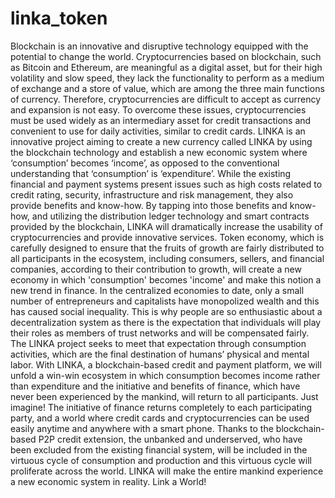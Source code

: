 # linka_token
Blockchain is an innovative and disruptive technology equipped with the potential to change the world. Cryptocurrencies based on blockchain, such as Bitcoin and Ethereum, are meaningful as a digital asset, but for their high volatility and slow speed, they lack the functionality to perform as a medium of exchange and a store of value, which are among the three main functions of currency. Therefore, cryptocurrencies are difficult to accept as currency and expansion is not easy. To overcome these issues, cryptocurrencies must be used widely as an intermediary asset for credit transactions and convenient to use for daily activities, similar to credit cards.
LINKA is an innovative project aiming to create a new currency called LINKA by using the blockchain technology and establish a new economic system where ‘consumption’ becomes ‘income’, as opposed to the conventional understanding that ‘consumption’ is ‘expenditure’. While the existing financial and payment systems present issues such as high costs related to credit rating, security, infrastructure and risk management, they also provide benefits and know-how. By tapping into those benefits and know- how, and utilizing the distribution ledger technology and smart contracts provided by the blockchain, LINKA will dramatically increase the usability of cryptocurrencies and provide innovative services. Token economy, which is carefully designed to ensure that the fruits of growth are fairly distributed to all participants in the ecosystem, including consumers, sellers, and financial companies, according to their contribution to growth, will create a new economy in which 'consumption' becomes 'income' and make this notion a new trend in finance.
In the centralized economies to date, only a small number of entrepreneurs and capitalists have monopolized wealth and this has caused social inequality. This is why people are so enthusiastic about a decentralization system as there is the expectation that individuals will play their roles as members of trust networks and will be compensated fairly. The LINKA project seeks to meet that expectation through consumption activities, which are the final destination of humans’ physical and mental labor. With LINKA, a blockchain-based credit and payment platform, we will unfold a win-win ecosystem in which consumption becomes income rather than expenditure and the initiative and benefits of finance, which have never been experienced by the mankind, will return to all participants.
Just imagine! The initiative of finance returns completely to each participating party, and a world where credit cards and cryptocurrencies can be used easily anytime and anywhere with a smart phone. Thanks to the blockchain-based P2P credit extension, the unbanked and underserved, who have been excluded from the existing financial system, will be included in the virtuous cycle of consumption and production and this virtuous cycle will proliferate across the world.
LINKA will make the entire mankind experience a new economic system in reality. Link a World!

